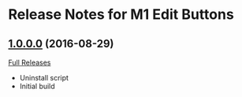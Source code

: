 # Release Notes for M1 Edit Buttons

## [1.0.0.0](https://github.com/merchantprotocol/M1-edit-buttons/releases/tag/1.0.0.0) (2016-08-29)
[Full Releases](https://github.com/merchantprotocol/M1-edit-buttons/releases)

- Uninstall script
- Initial build

